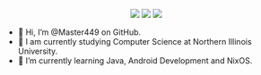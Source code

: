 <p align="center" style="width: 100%;"><a href="https://davidflowers.dev"><img src="https://img.shields.io/badge/Website-davidflowers.dev-green"/></a>
<a href="linkedin.com/in/dflowersii"><img src="https://img.shields.io/badge/-Linkedin-blue?style=flat-square&logo=linkedin"/></a>
<a href="mailto:dsflowers2000@gmail.com"><img src="https://img.shields.io/badge/-Email-red?style=flat-square&logo=gmail&logoColor=white"/></a></p>

- 👋 Hi, I’m @Master449 on GitHub.
- 🏫 I am currently studying Computer Science at Northern Illinois University.
- 🌱 I’m currently learning Java, Android Development and NixOS.
